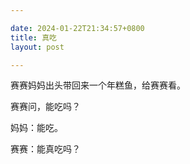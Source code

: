 ```yaml
---

date: 2024-01-22T21:34:57+0800
title: 真吃
layout: post

---
```


赛赛妈妈出头带回来一个年糕鱼，给赛赛看。

赛赛问，能吃吗？

妈妈：能吃。

赛赛：能真吃吗？
